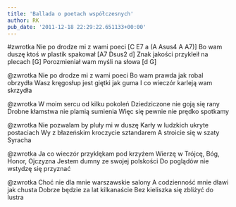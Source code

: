 ```yaml
---
title: 'Ballada o poetach współczesnych'
author: RK
pub_date: '2011-12-18 22:29:22.651133+00:00'
---
```


#zwrotka
Nie po drodze mi z wami poeci [C E7 a (A Asus4 A A7)]
Bo wam duszę ktoś w plastik spakował [A7 Dsus2 d]
Znak jakości przykleił na plecach	 [G]
Porozmieniał wam myśli na słowa [d G]

@zwrotka
Nie po drodze mi z wami poeci 
Bo wam prawda jak robal obrzydła
Wasz kręgosłup jest giętki jak guma
I co wieczór karleją wam skrzydła

@zwrotka
W moim sercu od kilku pokoleń
Dziedziczone nie goją się rany
Drobne kłamstwa nie plamią sumienia
Więc się pewnie nie prędko spotkamy

@zwrotka
Nie pozwalam by pluły mi w duszę
Karły w ludzkich ukryte postaciach
Wy z błazeńskim kroczycie sztandarem
A stroicie się w szaty Syracha

@zwrotka
Ja co wieczór przyklękam pod krzyżem
Wierzę w Trójcę, Bóg, Honor, Ojczyzna
Jestem dumny ze swojej polskości
Do poglądów nie wstydzę się przyznać

@zwrotka
Choć nie dla mnie warszawskie salony
A codzienność mnie dławi jak chusta
Dobrze będzie za lat kilkanaście
Bez kieliszka się zbliżyć do lustra